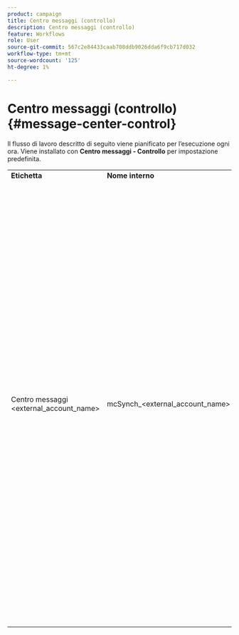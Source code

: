 ```yaml
---
product: campaign
title: Centro messaggi (controllo)
description: Centro messaggi (controllo)
feature: Workflows
role: User
source-git-commit: 567c2e84433caab708ddb9026dda6f9cb717d032
workflow-type: tm+mt
source-wordcount: '125'
ht-degree: 1%

---
```



# Centro messaggi (controllo){#message-center-control}

Il flusso di lavoro descritto di seguito viene pianificato per l’esecuzione ogni ora. Viene installato con **Centro messaggi - Controllo** per impostazione predefinita.


<table> 
 <tbody> 
  <tr> 
   <td> <strong>Etichetta</strong><br /> </td> 
   <td> <strong>Nome interno</strong><br /> </td> 
   <td> <strong>Descrizione</strong><br /> </td> 
  </tr> 
  <tr> 
   <td> Centro messaggi &lt;external_account_name&gt;<br /> </td> 
   <td> mcSynch_&lt;external_account_name&gt;<br /> </td> 
   <td> Questo flusso di lavoro:<br /> 
    <ul> 
     <li> <p>recupera l’elenco degli eventi elaborati dalle operazioni.</p> </li> 
     <li> <p>si sincronizza con la tabella NmsBroadLogMsg per recuperare le qualifiche dei messaggi di consegna.</p> </li> 
     <li> <p>recupera i registri di consegna degli eventi non appena la sincronizzazione con la tabella NmsBroadLogMsg è stata completata.</p> </li> 
     <li> <p>si sincronizza con la tabella NmsTrackingUrl per recuperare il tracciamento per gli URL di consegna.</p> </li> 
     <li> <p>recupera gli URL di tracciamento degli eventi non appena la sincronizzazione con la tabella NmsTrackingUrl è stata completata.</p> </li> 
     <li> <p>consente di recuperare tutti gli indirizzi e-mail messi in quarantena ogni tre ore dopo l’invio di una consegna.</p> </li> 
    </ul> </td> 
  </tr> 
 </tbody> 
</table>

